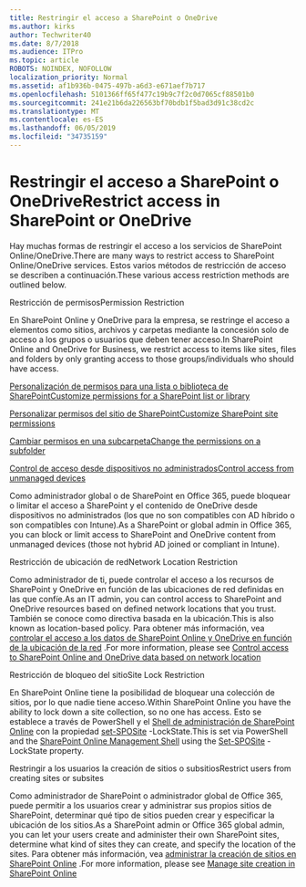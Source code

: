 ```yaml
---
title: Restringir el acceso a SharePoint o OneDrive
ms.author: kirks
author: Techwriter40
ms.date: 8/7/2018
ms.audience: ITPro
ms.topic: article
ROBOTS: NOINDEX, NOFOLLOW
localization_priority: Normal
ms.assetid: af1b936b-0475-497b-a6d3-e671aef7b717
ms.openlocfilehash: 5101366ff65f477c19b9c7f2c0d7065cf88501b0
ms.sourcegitcommit: 241e21b6da226563bf70bdb1f5bad3d91c38cd2c
ms.translationtype: MT
ms.contentlocale: es-ES
ms.lasthandoff: 06/05/2019
ms.locfileid: "34735159"
---
```

# <a name="restrict-access-in-sharepoint-or-onedrive"></a><span data-ttu-id="b5fb8-102">Restringir el acceso a SharePoint o OneDrive</span><span class="sxs-lookup"><span data-stu-id="b5fb8-102">Restrict access in SharePoint or OneDrive</span></span>

<span data-ttu-id="b5fb8-103">Hay muchas formas de restringir el acceso a los servicios de SharePoint Online/OneDrive.</span><span class="sxs-lookup"><span data-stu-id="b5fb8-103">There are many ways to restrict access to SharePoint Online/OneDrive services.</span></span> <span data-ttu-id="b5fb8-104">Estos varios métodos de restricción de acceso se describen a continuación.</span><span class="sxs-lookup"><span data-stu-id="b5fb8-104">These various access restriction methods are outlined below.</span></span> 

<span data-ttu-id="b5fb8-105">Restricción de permisos</span><span class="sxs-lookup"><span data-stu-id="b5fb8-105">Permission Restriction</span></span>

<span data-ttu-id="b5fb8-106">En SharePoint Online y OneDrive para la empresa, se restringe el acceso a elementos como sitios, archivos y carpetas mediante la concesión solo de acceso a los grupos o usuarios que deben tener acceso.</span><span class="sxs-lookup"><span data-stu-id="b5fb8-106">In SharePoint Online and OneDrive for Business, we restrict access to items like sites, files and folders by only granting access to those groups/individuals who should have access.</span></span>

[<span data-ttu-id="b5fb8-107">Personalización de permisos para una lista o biblioteca de SharePoint</span><span class="sxs-lookup"><span data-stu-id="b5fb8-107">Customize permissions for a SharePoint list or library</span></span>](https://support.office.com/en-us/article/Customize-permissions-for-a-SharePoint-list-or-library-02d770f3-59eb-4910-a608-5f84cc297782)

[<span data-ttu-id="b5fb8-108">Personalizar permisos del sitio de SharePoint</span><span class="sxs-lookup"><span data-stu-id="b5fb8-108">Customize SharePoint site permissions</span></span>](https://docs.microsoft.com/en-us/sharepoint/customize-sharepoint-site-permissions)

[<span data-ttu-id="b5fb8-109">Cambiar permisos en una subcarpeta</span><span class="sxs-lookup"><span data-stu-id="b5fb8-109">Change the permissions on a subfolder</span></span>](https://support.office.com/en-us/article/Change-the-permissions-on-a-subfolder-5427BD7C-F20A-4F75-8CF2-5359DD45A1A6)

[<span data-ttu-id="b5fb8-110">Control de acceso desde dispositivos no administrados</span><span class="sxs-lookup"><span data-stu-id="b5fb8-110">Control access from unmanaged devices</span></span>](https://docs.microsoft.com/en-us/sharepoint/control-access-from-unmanaged-devices)

<span data-ttu-id="b5fb8-111">Como administrador global o de SharePoint en Office 365, puede bloquear o limitar el acceso a SharePoint y el contenido de OneDrive desde dispositivos no administrados (los que no son compatibles con AD híbrido o son compatibles con Intune).</span><span class="sxs-lookup"><span data-stu-id="b5fb8-111">As a SharePoint or global admin in Office 365, you can block or limit access to SharePoint and OneDrive content from unmanaged devices (those not hybrid AD joined or compliant in Intune).</span></span>

<span data-ttu-id="b5fb8-112">Restricción de ubicación de red</span><span class="sxs-lookup"><span data-stu-id="b5fb8-112">Network Location Restriction</span></span>

<span data-ttu-id="b5fb8-113">Como administrador de ti, puede controlar el acceso a los recursos de SharePoint y OneDrive en función de las ubicaciones de red definidas en las que confíe.</span><span class="sxs-lookup"><span data-stu-id="b5fb8-113">As an IT admin, you can control access to SharePoint and OneDrive resources based on defined network locations that you trust.</span></span> <span data-ttu-id="b5fb8-114">También se conoce como directiva basada en la ubicación.</span><span class="sxs-lookup"><span data-stu-id="b5fb8-114">This is also known as location-based policy.</span></span> <span data-ttu-id="b5fb8-115">Para obtener más información, vea [controlar el acceso a los datos de SharePoint Online y OneDrive en función de la ubicación de la red](https://docs.microsoft.com/en-us/sharepoint/control-access-based-on-network-location) .</span><span class="sxs-lookup"><span data-stu-id="b5fb8-115">For more information, please see [Control access to SharePoint Online and OneDrive data based on network location](https://docs.microsoft.com/en-us/sharepoint/control-access-based-on-network-location)</span></span>

<span data-ttu-id="b5fb8-116">Restricción de bloqueo del sitio</span><span class="sxs-lookup"><span data-stu-id="b5fb8-116">Site Lock Restriction</span></span> 

<span data-ttu-id="b5fb8-117">En SharePoint Online tiene la posibilidad de bloquear una colección de sitios, por lo que nadie tiene acceso.</span><span class="sxs-lookup"><span data-stu-id="b5fb8-117">Within SharePoint Online you have the ability to lock down a site collection, so no one has access.</span></span> <span data-ttu-id="b5fb8-118">Esto se establece a través de PowerShell y el [Shell de administración de SharePoint Online](https://docs.microsoft.com/en-us/powershell/sharepoint/sharepoint-online/connect-sharepoint-online?view=sharepoint-ps) con la propiedad [set-SPOSite](https://docs.microsoft.com/en-us/powershell/module/sharepoint-online/set-sposite?view=sharepoint-ps) -LockState.</span><span class="sxs-lookup"><span data-stu-id="b5fb8-118">This is set via PowerShell and the [SharePoint Online Management Shell](https://docs.microsoft.com/en-us/powershell/sharepoint/sharepoint-online/connect-sharepoint-online?view=sharepoint-ps) using the [Set-SPOSite](https://docs.microsoft.com/en-us/powershell/module/sharepoint-online/set-sposite?view=sharepoint-ps) -LockState property.</span></span>

<span data-ttu-id="b5fb8-119">Restringir a los usuarios la creación de sitios o subsitios</span><span class="sxs-lookup"><span data-stu-id="b5fb8-119">Restrict users from creating sites or subsites</span></span>

<span data-ttu-id="b5fb8-120">Como administrador de SharePoint o administrador global de Office 365, puede permitir a los usuarios crear y administrar sus propios sitios de SharePoint, determinar qué tipo de sitios pueden crear y especificar la ubicación de los sitios.</span><span class="sxs-lookup"><span data-stu-id="b5fb8-120">As a SharePoint admin or Office 365 global admin, you can let your users create and administer their own SharePoint sites, determine what kind of sites they can create, and specify the location of the sites.</span></span> <span data-ttu-id="b5fb8-121">Para obtener más información, vea [administrar la creación de sitios en SharePoint Online](https://docs.microsoft.com/en-us/sharepoint/manage-site-creation) .</span><span class="sxs-lookup"><span data-stu-id="b5fb8-121">For more information, please see [Manage site creation in SharePoint Online](https://docs.microsoft.com/en-us/sharepoint/manage-site-creation)</span></span>

